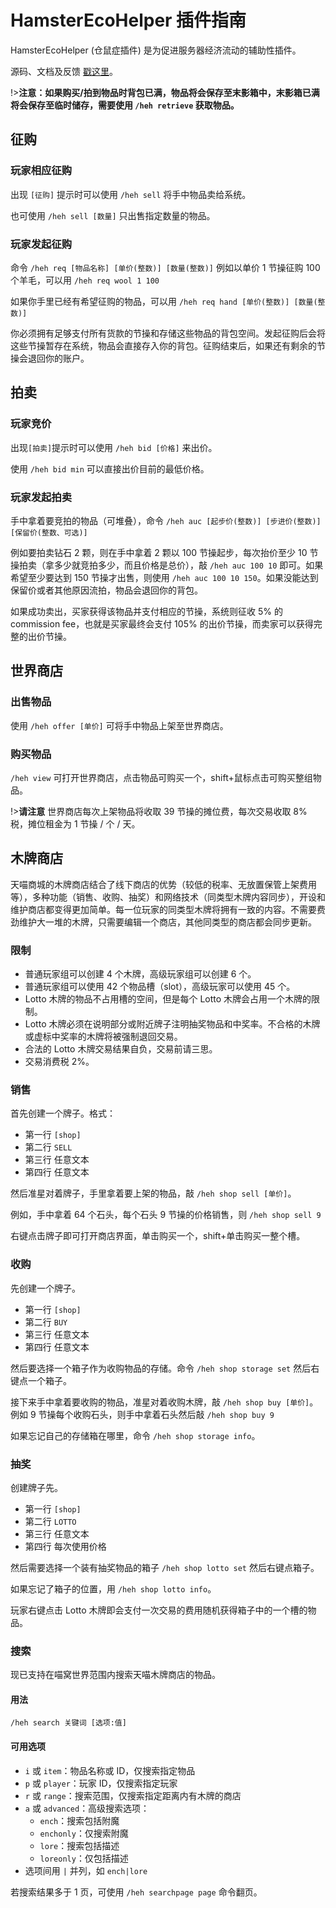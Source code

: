 # HamsterEcoHelper 插件指南

HamsterEcoHelper (仓鼠症插件) 是为促进服务器经济流动的辅助性插件。

源码、文档及反馈  [戳这里](https://github.com/NyaaCat/HamsterEcoHelper)。

!>**注意：如果购买/拍到物品时背包已满，物品将会保存至末影箱中，末影箱已满将会保存至临时储存，需要使用  `/heh retrieve`  获取物品。**

## 征购

### 玩家相应征购

出现  `[征购]`  提示时可以使用  `/heh sell`  将手中物品卖给系统。

也可使用  `/heh sell [数量]`  只出售指定数量的物品。

### 玩家发起征购

命令  `/heh req [物品名称] [单价(整数)] [数量(整数)]`  例如以单价 1 节操征购 100 个羊毛，可以用  `/heh req wool 1 100`

如果你手里已经有希望征购的物品，可以用  `/heh req hand [单价(整数)] [数量(整数)]`

你必须拥有足够支付所有货款的节操和存储这些物品的背包空间。发起征购后会将这些节操暂存在系统，物品会直接存入你的背包。征购结束后，如果还有剩余的节操会退回你的账户。

## 拍卖

### 玩家竞价

出现`[拍卖]`提示时可以使用  `/heh bid [价格]`  来出价。

使用  `/heh bid min`  可以直接出价目前的最低价格。

### 玩家发起拍卖

手中拿着要竞拍的物品（可堆叠），命令  `/heh auc [起步价(整数)] [步进价(整数)] [保留价(整数、可选)]`

例如要拍卖钻石 2 颗，则在手中拿着 2 颗以 100 节操起步，每次抬价至少 10 节操拍卖（拿多少就竞拍多少，而且价格是总价），敲  `/heh auc 100 10`  即可。如果希望至少要达到 150 节操才出售，则使用  `/heh auc 100 10 150`。如果没能达到保留价或者其他原因流拍，物品会退回你的背包。

如果成功卖出，买家获得该物品并支付相应的节操，系统则征收 5% 的 commission fee，也就是买家最终会支付 105% 的出价节操，而卖家可以获得完整的出价节操。

## 世界商店

### 出售物品

使用  `/heh offer [单价]`  可将手中物品上架至世界商店。

### 购买物品

`/heh view`  可打开世界商店，点击物品可购买一个，shift+鼠标点击可购买整组物品。

!>**请注意**  世界商店每次上架物品将收取 39 节操的摊位费，每次交易收取 8% 税，摊位租金为 1 节操 / 个 / 天。

## 木牌商店

天喵商城的木牌商店结合了线下商店的优势（较低的税率、无放置保管上架费用等），多种功能（销售、收购、抽奖）和网络技术（同类型木牌内容同步），开设和维护商店都变得更加简单。每一位玩家的同类型木牌将拥有一致的内容。不需要费劲维护大一堆的木牌，只需要编辑一个商店，其他同类型的商店都会同步更新。

### 限制

-   普通玩家组可以创建 4 个木牌，高级玩家组可以创建 6 个。
-   普通玩家组可以使用 42 个物品槽（slot），高级玩家可以使用 45 个。
-   Lotto 木牌的物品不占用槽的空间，但是每个 Lotto 木牌会占用一个木牌的限制。
-   Lotto 木牌必须在说明部分或附近牌子注明抽奖物品和中奖率。不合格的木牌或虚标中奖率的木牌将被强制退回交易。
-   合法的 Lotto 木牌交易结果自负，交易前请三思。
-   交易消费税 2%。

### 销售

首先创建一个牌子。格式：

-   第一行  `[shop]`
-   第二行  `SELL`
-   第三行 任意文本
-   第四行 任意文本
    
然后准星对着牌子，手里拿着要上架的物品，敲  `/heh shop sell [单价]`。

例如，手中拿着 64 个石头，每个石头 9 节操的价格销售，则  `/heh shop sell 9`

右键点击牌子即可打开商店界面，单击购买一个，shift+单击购买一整个槽。

### 收购

先创建一个牌子。

-   第一行  `[shop]`
-   第二行  `BUY`
-   第三行 任意文本
-   第四行 任意文本
    

然后要选择一个箱子作为收购物品的存储。命令  `/heh shop storage set`  然后右键点一个箱子。

接下来手中拿着要收购的物品，准星对着收购木牌，敲  `/heh shop buy [单价]`。例如 9 节操每个收购石头，则手中拿着石头然后敲  `/heh shop buy 9`

如果忘记自己的存储箱在哪里，命令  `/heh shop storage info`。

### 抽奖

创建牌子先。

-   第一行  `[shop]`
-   第二行  `LOTTO`
-   第三行 任意文本
-   第四行 每次使用价格
    

然后需要选择一个装有抽奖物品的箱子  `/heh shop lotto set`  然后右键点箱子。

如果忘记了箱子的位置，用  `/heh shop lotto info`。

玩家右键点击 Lotto 木牌即会支付一次交易的费用随机获得箱子中的一个槽的物品。

### 搜索

现已支持在喵窝世界范围内搜索天喵木牌商店的物品。

#### 用法

`/heh search 关键词 [选项:值]`

#### 可用选项

-   `i`  或  `item`：物品名称或 ID，仅搜索指定物品
-   `p`  或  `player`：玩家 ID，仅搜索指定玩家
-   `r`  或  `range`：搜索范围，仅搜索指定距离内有木牌的商店
-   `a`  或  `advanced`：高级搜索选项：
    -   `ench`：搜索包括附魔
    -   `enchonly`：仅搜索附魔
    -   `lore`：搜索包括描述
    -   `loreonly`：仅包括描述
-   选项间用  `|`  并列，如  `ench|lore`

若搜索结果多于 1 页，可使用  `/heh searchpage page`  命令翻页。
